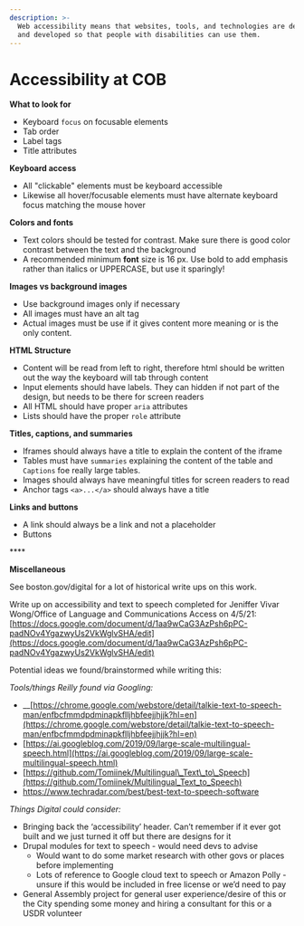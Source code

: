 ```yaml
---
description: >-
  Web accessibility means that websites, tools, and technologies are designed
  and developed so that people with disabilities can use them.
---
```


# Accessibility at COB

**What to look for**

* Keyboard `focus` on focusable elements
* Tab order
* Label tags
* Title attributes

**Keyboard access**

* All "clickable" elements must be keyboard accessible
* Likewise all hover/focusable elements must have alternate keyboard focus matching the mouse hover

**Colors and fonts**

* Text colors should be tested for contrast. Make sure there is good color contrast between the text and the background
* A recommended minimum **font** size is 16 px. Use bold to add emphasis rather than italics or UPPERCASE, but use it sparingly!

**Images vs background images**

* Use background images only if necessary
* All images must have an alt tag
* Actual images must be use if it gives content more meaning or is the only content.

**HTML Structure**

* Content will be read from left to right, therefore html should be written out the way the keyboard will tab through content
* Input elements should have labels. They can hidden if not part of the design, but needs to be there for screen readers
* All HTML should have proper `aria` attributes
* Lists should have the proper `role` attribute

**Titles, captions, and summaries**

* Iframes should always have a title to explain the content of the iframe
* Tables must have `summaries` explaining the content of the table and `Captions` foe really large tables.
* Images should always have meaningful titles for screen readers to read
* Anchor tags `<a>...</a>` should always have a title

**Links and buttons**

* A link should always be a link and not a placeholder
* Buttons 

\*\*\*\*

**Miscellaneous**

See boston.gov/digital for a lot of historical write ups on this work.

Write up on accessibility and text to speech completed for Jeniffer Vivar Wong/Office of Language and Communications Access on 4/5/21: [https://docs.google.com/document/d/1aa9wCaG3AzPsh6pPC-padNOv4YgazwyUs2VkWglvSHA/edit](https://docs.google.com/document/d/1aa9wCaG3AzPsh6pPC-padNOv4YgazwyUs2VkWglvSHA/edit)

Potential ideas we found/brainstormed while writing this: 

_Tools/things Reilly found via Googling:_ 

* \_\_[https://chrome.google.com/webstore/detail/talkie-text-to-speech-man/enfbcfmmdpdminapkflljhbfeejjhjjk?hl=en](https://chrome.google.com/webstore/detail/talkie-text-to-speech-man/enfbcfmmdpdminapkflljhbfeejjhjjk?hl=en)
* [https://ai.googleblog.com/2019/09/large-scale-multilingual-speech.html](https://ai.googleblog.com/2019/09/large-scale-multilingual-speech.html)
* [https://github.com/Tomiinek/Multilingual\_Text\_to\_Speech](https://github.com/Tomiinek/Multilingual_Text_to_Speech)
* https://www.techradar.com/best/best-text-to-speech-software

_Things Digital could consider:_ 

* Bringing back the ‘accessibility’ header. Can’t remember if it ever got built and we just turned it off but there are designs for it
* Drupal modules for text to speech - would need devs to advise 
  * Would want to do some market research with other govs or places before implementing 
  * Lots of reference to Google cloud text to speech or Amazon Polly - unsure if this would be included in free license or we’d need to pay
* General Assembly project for general user experience/desire of this or the City spending some money and hiring a consultant for this or a USDR volunteer



